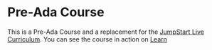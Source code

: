 # Pre-Ada Course

This is a Pre-Ada Course and a replacement for the [JumpStart Live Curriculum](https://github.com/ada-developers-academy/jump-start-live).  You can see the course in action on [Learn](https://learn-2.galvanize.com/cohorts/2036)